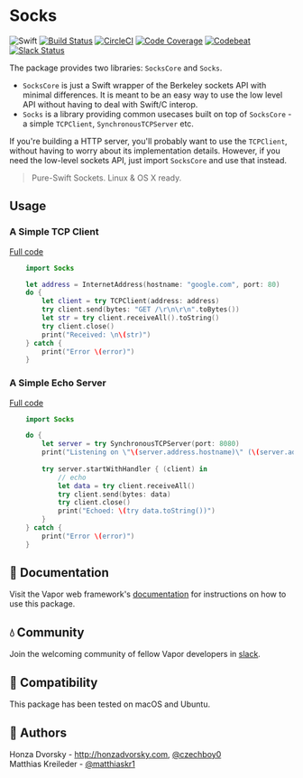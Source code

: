 # Socks

![Swift](http://img.shields.io/badge/swift-3.0-brightgreen.svg)
[![Build Status](https://travis-ci.org/vapor/core.svg?branch=master)](https://travis-ci.org/vapor/socks)
[![CircleCI](https://circleci.com/gh/vapor/core.svg?style=shield)](https://circleci.com/gh/vapor/socks)
[![Code Coverage](https://codecov.io/gh/vapor/core/branch/master/graph/badge.svg)](https://codecov.io/gh/vapor/socks)
[![Codebeat](https://codebeat.co/badges/a793ad97-47e3-40d9-82cf-2aafc516ef4e)](https://codebeat.co/projects/github-com-vapor-socks)
[![Slack Status](http://vapor.team/badge.svg)](http://vapor.team)

The package provides two libraries: `SocksCore` and `Socks`.
- `SocksCore` is just a Swift wrapper of the Berkeley sockets API with minimal differences. It is meant to be an easy way to use the low level API without having to deal with Swift/C interop.
- `Socks` is a library providing common usecases built on top of `SocksCore` - a simple `TCPClient`, `SynchronousTCPServer` etc.

If you're building a HTTP server, you'll probably want to use the `TCPClient`, without having to worry about its implementation details. However, if you need the low-level sockets API, just import `SocksCore` and use that instead.

> Pure-Swift Sockets. Linux & OS X ready.

## Usage
	
### A Simple TCP Client

[Full code](https://github.com/vapor/socks/blob/master/Sources/SocksExampleTCPClient/main.swift)

```swift
	import Socks

	let address = InternetAddress(hostname: "google.com", port: 80)
	do {
	    let client = try TCPClient(address: address)
	    try client.send(bytes: "GET /\r\n\r\n".toBytes())
	    let str = try client.receiveAll().toString()
	    try client.close()
	    print("Received: \n\(str)")
	} catch {
	    print("Error \(error)")
	}
```

### A Simple Echo Server

[Full code](https://github.com/vapor/socks/blob/master/Sources/SocksExampleTCPServer/main.swift)

```swift
    import Socks

	do {
	    let server = try SynchronousTCPServer(port: 8080)
	    print("Listening on \"\(server.address.hostname)\" (\(server.address.addressFamily)) \(server.address.port)")
	    
	    try server.startWithHandler { (client) in
	        // echo
	        let data = try client.receiveAll()
	        try client.send(bytes: data)
	        try client.close()
	        print("Echoed: \(try data.toString())")
	    }
	} catch {
	    print("Error \(error)")
	}
```

## 📖 Documentation

Visit the Vapor web framework's [documentation](http://docs.vapor.codes) for instructions on how to use this package.

## 💧 Community

Join the welcoming community of fellow Vapor developers in [slack](http://vapor.team).

## 🔧 Compatibility

This package has been tested on macOS and Ubuntu.

## 👥 Authors

Honza Dvorsky - http://honzadvorsky.com, [@czechboy0](http://twitter.com/czechboy0)  
Matthias Kreileder - [@matthiaskr1](https://twitter.com/matthiaskr1)
